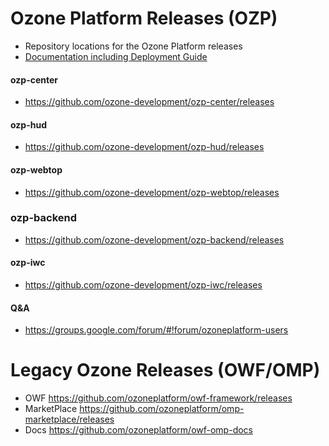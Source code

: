 # Ozone Platform Releases (OZP)
* Repository locations for the Ozone Platform releases
* [Documentation including Deployment Guide](https://github.com/ozone-development/ozp-documentation/tree/master/Documentation)

#### ozp-center
* https://github.com/ozone-development/ozp-center/releases

#### ozp-hud
* https://github.com/ozone-development/ozp-hud/releases

#### ozp-webtop
* https://github.com/ozone-development/ozp-webtop/releases

### ozp-backend
* https://github.com/ozone-development/ozp-backend/releases

#### ozp-iwc
* https://github.com/ozone-development/ozp-iwc/releases

#### Q&A
* https://groups.google.com/forum/#!forum/ozoneplatform-users

# Legacy Ozone Releases (OWF/OMP)
* OWF https://github.com/ozoneplatform/owf-framework/releases
* MarketPlace https://github.com/ozoneplatform/omp-marketplace/releases
* Docs https://github.com/ozoneplatform/owf-omp-docs
